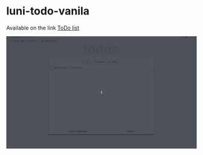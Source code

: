 # luni-todo-vanila

[gener]: https://lunikya.github.io/Todo-vanila/
Available on the link
[ToDo list][gener]


![An awesome example image](/gifs/todo.gif)